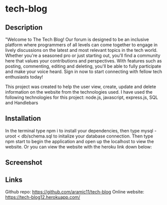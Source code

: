 # tech-blog

## Description
"Welcome to The Tech Blog! Our forum is designed to be an inclusive platform where programmers of all levels can come together to engage in lively discussions on the latest and most relevant topics in the tech world. Whether you're a seasoned pro or just starting out, you'll find a community here that values your contributions and perspectives. With features such as posting, commenting, editing and deleting, you'll be able to fully participate and make your voice heard. Sign in now to start connecting with fellow tech enthusiasts today!

This project was created to help the user view, create, update and delete information on the website from the technologies used. I have used the following technologies for this project: node.js, javascript, express.js, SQL and Handlebars

## Installation

In the terminal type npm i to install your dependencies, then type mysql -uroot < db/schema.sql to initalize your database connection. Then type npm start to begin the application and open up the localhost to view the website. Or you can view the website with the heroku link down below:


## Screenshot





## Links

Github repo: https://github.com/aramic11/tech-blog
Online website: https://tech-blog12.herokuapp.com/
